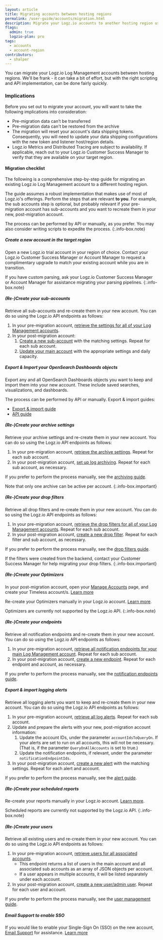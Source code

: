 ```yaml
---
layout: article
title: Migrating accounts between hosting regions
permalink: /user-guide/accounts/migration.html
description: Migrate your Logz.io accounts to another hosting region using the Logz.io API and export/import options.
flags:
  admin: true
  logzio-plan: pro
tags:
  - accounts
  - account-region
contributors:
  - shalper
---
```


You can migrate your Logz.io Log Management accounts between hosting regions. We'll be frank - it can take a bit of effort, but with the right scripting and API implementation, can be done fairly quickly.

### Implications

Before you set out to migrate your account, you will want to take the following implications into consideration:

* Pre-migration data can’t be transferred
* Pre-migration data can't be restored from the archive
* The migration will reset your account's data shipping tokens. Consequently, you will need to update your data shipping configurations with the new token and listener host/region details.
* Logz.io Metrics and Distributed Tracing are subject to availability. If applicable, reach out to your Logz.io Customer Success Manager to verify that they are available on your target region.




#### Migration checklist

The following is a comprehensive step-by-step guide for migrating an existing Logz.io Log Management account to a different hosting region.

The guide assumes a robust implementation that makes use of most of Logz.io's offerings. Perform the steps that are relevant **to you**. For example, the sub accounts step is optional, but probably relevant if your pre-migration account has sub-accounts and you want to recreate them in your new, post-migration account.

<!-- info-box-start:info -->
The process can be performed by API or manually, as you prefer. You may also consider writing scripts to expedite the process.
{:.info-box.note}
<!-- info-box-end -->



<div class="tasklist">

##### Create a new account in the target region

Open a new Logz.io trial account in your region of choice. Contact your Logz.io Customer Success Manager or Account Manager to request a complimentary upgrade to match your existing account while you are in transition.


If you have custom parsing, ask your Logz.io Customer Success Manager or Account Manager for assistance migrating your parsing pipelines.
{:.info-box.note}

##### (Re-)Create your sub-accounts

Retrieve all sub-accounts and re-create them in your new account. You can do so using the Logz.io API endpoints as follows:

1. In your pre-migration account, [retrieve the settings for all of your Log Management accounts](https://docs.logz.io/api/#operation/getAllDetailedTimeBasedAccount).
2. In your post-migration account:
    1. [Create a new sub-account](https://docs.logz.io/api/#operation/createTimeBasedAccount) with the matching settings. Repeat for each sub account.
    2. [Update your main account](https://docs.logz.io/api/#operation/updateTimeBasedAccount) with the appropriate settings and daily capacity.



##### Export & Import your OpenSearch Dashboards objects

Export any and all OpenSearch Dashboards objects you want to keep and import them into your new account. These include saved searches, visualizations, and dashboards.

The process can be performed by API or manually. Export & import guides:

* [Export & import guide](https://docs.logz.io/user-guide/logs/share-import-export)
* [API guide](https://docs.logz.io/api/#tag/Import-or-export-Kibana-objects)


##### (Re-)Create your archive settings

Retrieve your archive settings and re-create them in your new account. You can do so using the Logz.io API endpoints as follows:

1. In your pre-migration account, [retrieve the archive settings](https://docs.logz.io/api/#operation/getSettingsForAccount). Repeat for each sub account.
2. In your post-migration account, [set up log archiving](https://docs.logz.io/api/#operation/createSettings). Repeat for each sub account, as necessary.

If you prefer to perform the process manually, see the [archiving guide](https://docs.logz.io/user-guide/archive-and-restore/configure-archiving.html).

<!-- info-box-start:info -->
Note that only one archive can be active per account.
{:.info-box.important}
<!-- info-box-end -->


##### (Re-)Create your drop filters

Retrieve all drop filters and re-create them in your new account. You can do so using the Logz.io API endpoints as follows:

1. In your pre-migration account, [retrieve the drop filters for all of your Log Management accounts](https://docs.logz.io/api/#operation/getAllForAccount). Repeat for each sub account.
2. In your post-migration account, [create a new drop filter](https://docs.logz.io/api/#operation/create). Repeat for each filter and sub account, as necessary.


If you prefer to perform the process manually, see the [drop filters guide](https://docs.logz.io/user-guide/accounts/drop-filters/).

<!-- info-box-start:info -->
If the filters were created from the backend, contact your Customer Success Manager for help migrating your drop filters.
{:.info-box.important}
<!-- info-box-end -->



##### (Re-)Create your Optimizers

In your post-migration account, open your [Manage Accounts](https://app.logz.io/#/dashboard/settings/manage-accounts) page, and create your Timeless account/s. [Learn more](/user-guide/accounts/manage-the-main-account-and-sub-accounts.html#timeless)

Re-create your Optimizers manually in your Logz.io account. [Learn more](/user-guide/optimizers/configure-optimizers.html).


<!-- info-box-start:info -->
Optimizers are currently not supported by the Logz.io API.
{:.info-box.note}
<!-- info-box-end -->

##### (Re-)Create your endpoints

Retrieve all notification endpoints and re-create them in your new account. You can do so using the Logz.io API endpoints as follows:

1. In your pre-migration account, [retrieve all notification endpoints for your main Log Management account](https://docs.logz.io/api/#operation/getAllEndpoints). Repeat for each sub account.
2. In your post-migration account, [create a new endpoint](https://docs.logz.io/api/#tag/Manage-notification-endpoints). Repeat for each endpoint and account, as necessary.


If you prefer to perform the process manually, see the [notification endpoints guide](https://docs.logz.io/user-guide/integrations/endpoints.html).


##### Export & import logging alerts

Retrieve all logging alerts you want to keep and re-create them in your new account.
You can do so using the Logz.io API endpoints as follows:

1. In your pre-migration account, [retrieve all log alerts](https://docs.logz.io/api/#operation/getAllAlerts). Repeat for each sub account.
2. Update and prepare the alerts with your new, post-migration account information:
    1. Update the account IDs, under the parameter `accountIdsToQueryOn`. If your alerts are set to run on all accounts, this will not be necessary. (That is, if the parameter `QueryOnAllAccounts` is set to true.)
    2. Update the notification endpoints, if relevant, under the parameter `notificationEndpointIds`.
3. In your post-migration account, [create a new alert](https://docs.logz.io/api/#operation/createAlert) with the matching settings. Repeat for each alert and account.

If you prefer to perform the process manually, see the [alert guide](https://docs.logz.io/user-guide/alerts/configure-an-alert.html).


##### (Re-)Create your scheduled reports

Re-create your reports manually in your Logz.io account. [Learn more](/user-guide/reports/).


<!-- info-box-start:info -->
Scheduled reports are currently not supported by the Logz.io API.
{:.info-box.note}
<!-- info-box-end -->

##### (Re-)Create your users

Retrieve all existing users and re-create them in your new account.
You can do so using the Logz.io API endpoints as follows:

1. In your pre-migration account, [retrieve users for all associated accounts](https://docs.logz.io/api/#operation/listAllAccountUsers).
    * This endpoint returns a list of users in the main account and all associated sub accounts as an array of JSON objects per account.
    * If a user appears in multiple accounts, it will be listed separately under each account.
2. In your post-migration account, [create a new user/admin user](https://docs.logz.io/api/#operation/createUser). Repeat for each user and account.

If you prefer to perform the process manually, see the [user management guide](https://docs.logz.io/user-guide/users/).


##### Email Support to enable SSO

If you would like to enable your Single-Sign On (SSO) on the new account, [Email Support](mailto:help@logz.io?subject=Requesting%20help%20enabling%20SSO%20following%20an%20account%20migration) for assistance. [Learn more](/user-guide/users/single-sign-on/)



</div>
